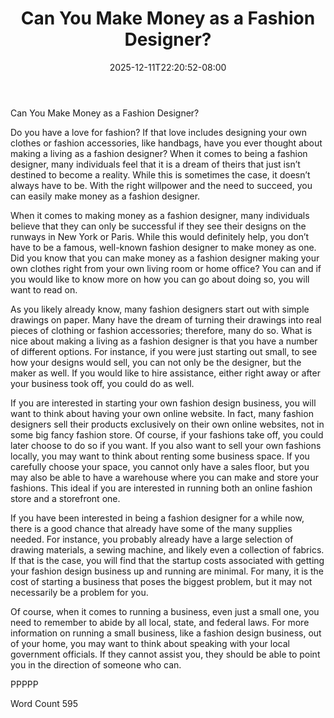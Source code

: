 ﻿---
title: "Can You Make Money as a Fashion Designer?"
date: 2025-12-11T22:20:52-08:00
description: "TXT Tips for Web Success"
featured_image: "/images/TXT.jpg"
tags: ["TXT"]
---

Can You Make Money as a Fashion Designer?

Do you have a love for fashion?  If that love includes designing your own clothes or fashion accessories, like handbags, have you ever thought about making a living as a fashion designer?  When it comes to being a fashion designer, many individuals feel that it is a dream of theirs that just isn’t destined to become a reality. While this is sometimes the case, it doesn’t always have to be.  With the right willpower and the need to succeed, you can easily make money as a fashion designer.

When it comes to making money as a fashion designer, many individuals believe that they can only be successful if they see their designs on the runways in New York or Paris.  While this would definitely help, you don’t have to be a famous, well-known fashion designer to make money as one.  Did you know that you can make money as a fashion designer making your own clothes right from your own living room or home office?  You can and if you would like to know more on how you can go about doing so, you will want to read on.

As you likely already know, many fashion designers start out with simple drawings on paper.  Many have the dream of turning their drawings into real pieces of clothing or fashion accessories; therefore, many do so.  What is nice about making a living as a fashion designer is that you have a number of different options. For instance, if you were just starting out small, to see how your designs would sell, you can not only be the designer, but the maker as well.  If you would like to hire assistance, either right away or after your business took off, you could do as well.

If you are interested in starting your own fashion design business, you will want to think about having your own online website. In fact, many fashion designers sell their products exclusively on their own online websites, not in some big fancy fashion store.  Of course, if your fashions take off, you could later choose to do so if you want.  If you also want to sell your own fashions locally, you may want to think about renting some business space.  If you carefully choose your space, you cannot only have a sales floor, but you may also be able to have a warehouse where you can make and store your fashions.  This ideal if you are interested in running both an online fashion store and a storefront one.

If you have been interested in being a fashion designer for a while now, there is a good chance that already have some of the many supplies needed.  For instance, you probably already have a large selection of drawing materials, a sewing machine, and likely even a collection of fabrics.  If that is the case, you will find that the startup costs associated with getting your fashion design business up and running are minimal.  For many, it is the cost of starting a business that poses the biggest problem, but it may not necessarily be a problem for you.

Of course, when it comes to running a business, even just a small one, you need to remember to abide by all local, state, and federal laws.  For more information on running a small business, like a fashion design business, out of your home, you may want to think about speaking with your local government officials.  If they cannot assist you, they should be able to point you in the direction of someone who can.

PPPPP

Word Count 595

